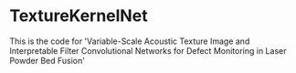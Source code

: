 # TextureKernelNet
This is the code for 'Variable-Scale Acoustic Texture Image and Interpretable Filter Convolutional Networks for Defect Monitoring in Laser Powder Bed Fusion'
